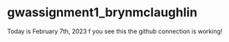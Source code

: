 # gwassignment1_brynmclaughlin
Today is February 7th, 2023
f you see this the github connection is working!